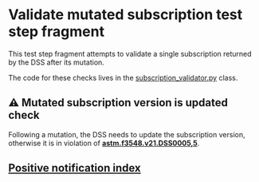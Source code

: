 # Validate mutated subscription test step fragment

This test step fragment attempts to validate a single subscription returned by the DSS after its mutation.

The code for these checks lives in the [subscription_validator.py](../../../validators/subscription_validator.py) class.

## ⚠️ Mutated subscription version is updated check

Following a mutation, the DSS needs to update the subscription version, otherwise it is in violation of **[astm.f3548.v21.DSS0005,5](../../../../../../../requirements/astm/f3548/v21.md)**.

## [Positive notification index](positive_index.md)
